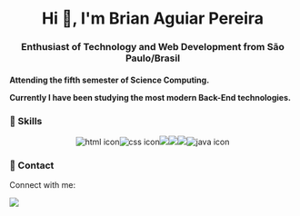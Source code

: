 <h1 align="center">Hi 👋, I'm Brian Aguiar Pereira</h1>
<h3 align="center">Enthusiast of Technology and Web Development from São Paulo/Brasil</h3>

<h4>
Attending the fifth semester of Science Computing.<br /> 
	


Currently I have been studying the most modern  Back-End technologies.<br /> 
</h4>

<h3>
🚀 Skills
</h3>
<div style="text-align:center"><img src="https://img.shields.io/badge/HTML5-E34F26?style=for-the-badge&logo=html5&logoColor=white" alt="html icon" /><img src="https://img.shields.io/badge/CSS3-1572B6?style=for-the-badge&logo=css3&logoColor=whit" alt="css icon"/><img src="https://img.shields.io/badge/C%23-239120?style=for-the-badge&logo=c-sharp&logoColor=white" /><img src="https://img.shields.io/badge/Python-3776AB?style=for-the-badge&logo=python&logoColor=white" /><img src="https://img.shields.io/badge/PHP-777BB4?style=for-the-badge&logo=php&logoColor=white" /><img src="https://img.shields.io/badge/Java-ED8B00?style=for-the-badge&logo=java&logoColor=white" alt="java icon" /></div>


<h3>
📱 Contact
</h3>



<p>Connect with me:</p><a href="https://www.linkedin.com/in/caio-haruo/"><img src="https://img.shields.io/badge/LinkedIn-0077B5?style=for-the-badge&logo=linkedin&logoColor=white" />
</a>
